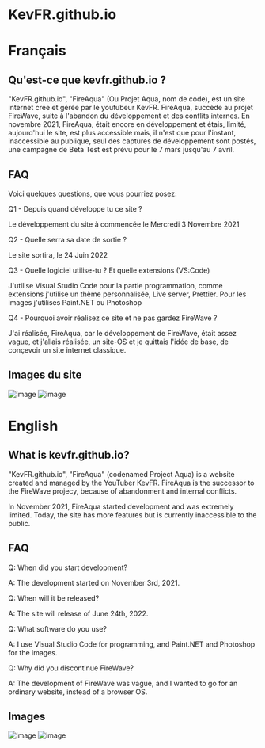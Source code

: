 # KevFR.github.io
# Français
<h2> Qu'est-ce que kevfr.github.io ? </h2>

"KevFR.github.io", "FireAqua" (Ou Projet Aqua, nom de code), est un site internet crée et gérée par le youtubeur KevFR. FireAqua, succède au projet FireWave, suite à l'abandon du développement et des conflits internes. En novembre 2021, FireAqua, était encore en développement et étais, limité, aujourd'hui le site, est plus accessible mais, il n'est que pour l'instant, inaccessible au publique, seul des captures de développement sont postés, une campagne de Beta Test est prévu pour le 7 mars jusqu'au 7 avril. 

<h2> FAQ </h2>

Voici quelques questions, que vous pourriez posez:

Q1 - Depuis quand développe tu ce site ?

Le développement du site à commencée le Mercredi 3 Novembre 2021

Q2 - Quelle serra sa date de sortie ?

Le site sortira, le 24 Juin 2022

Q3 - Quelle logiciel utilise-tu ? Et quelle extensions (VS:Code)

J'utilise Visual Studio Code pour la partie programmation, comme extensions j'utilise un thème personnalisée, Live server, Prettier. Pour les images j'utilises Paint.NET ou Photoshop

Q4 - Pourquoi avoir réalisez ce site et ne pas gardez FireWave ?

J'ai réalisée, FireAqua, car le développement de FireWave, était assez vague, et j'allais réalisée, un site-OS et je quittais l'idée de base, de conçevoir un site internet classique.

<h2> Images du site </h2>

![image](https://user-images.githubusercontent.com/70813133/150676616-1668dc69-eb20-49b1-8540-a8514db8ea7f.png)
![image](https://user-images.githubusercontent.com/70813133/149623821-f1a6becf-751d-4718-a8ad-473a7946a9fe.png)

# English
<h2> What is kevfr.github.io? </h2>
"KevFR.github.io", "FireAqua" (codenamed Project Aqua) is a website created and managed by the YouTuber KevFR. FireAqua is the successor to the FireWave projecy, because of abandonment and internal conflicts. 

In November 2021, FireAqua started development and was extremely limited. Today, the site has more features but is currently inaccessible to the public.

<h2> FAQ </h2>
Q: When did you start development?

A: The development started on November 3rd, 2021.


Q: When will it be released?

A: The site will release of June 24th, 2022.


Q: What software do you use?

A: I use Visual Studio Code for programming, and Paint.NET and Photoshop for the images.


Q: Why did you discontinue FireWave?

A: The development of FireWave was vague, and I wanted to go for an ordinary website, instead of a browser OS.

<h2> Images </h2>

![image](https://user-images.githubusercontent.com/70813133/150676616-1668dc69-eb20-49b1-8540-a8514db8ea7f.png)
![image](https://user-images.githubusercontent.com/70813133/149623821-f1a6becf-751d-4718-a8ad-473a7946a9fe.png)


